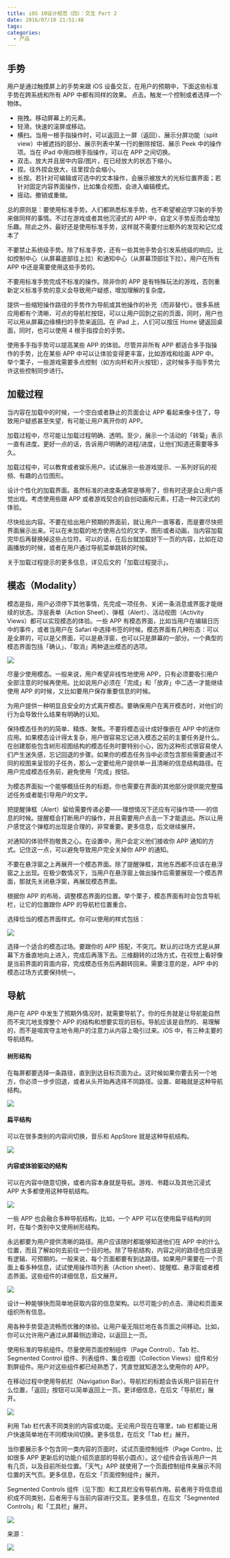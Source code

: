 ```yaml
---
title: iOS 10设计规范（四）：交互 Part 2
date: 2016/07/10 21:51:48
tags:
categories:
  - 产品
---
```


## 手势

用户是通过触摸屏上的手势来跟 iOS 设备交互，在用户的预期中，下面这些标准手势在跨系统和所有 APP 中都有同样的效果。
点击。触发一个控制或者选择一个物体。

- 拖拽。移动屏幕上的元素。
- 轻滑。快速的滚屏或移动。
- 横扫。当用一根手指操作时，可以返回上一屏（返回）、展示分屏功能（split view）中被遮挡的部分、展示列表中某一行的删除按钮、展示 Peek 中的操作项。当在 iPad 中用四根手指操作，可以在 APP 之间切换。
- 双击。放大并且居中内容/图片，在已经放大的状态下缩小。
- 捏。往外捏会放大，往里捏合会缩小。
- 长按。若针对可编辑或可选中的文本操作，会展示被放大的光标位置界面；若针对固定内容界面操作，比如集合视图，会进入编辑模式。
- 摇动。撤销或重做。

总的原则是：要使用标准手势。人们都熟悉标准手势，也不希望被迫学习新的手势来做同样的事情。不过在游戏或者其他沉浸式的 APP 中，自定义手势反而会增加乐趣。除此之外，最好还是使用标准手势，这样就不需要付出额外的发现和记忆成本了

不要禁止系统级手势。除了标准手势，还有一些其他手势会引发系统级的响应。比如控制中心（从屏幕底部往上拉）和通知中心（从屏幕顶部往下拉）。用户在所有 APP 中还是需要使用这些手势的。

不要用标准手势完成不标准的操作。除非你的 APP 是有特殊玩法的游戏，否则重新定义标准手势的意义会导致用户疑惑，增加理解的复杂度。

提供一些缩短操作路径的手势作为导航或其他操作的补充（而非替代）。很多系统应用都有个清晰、可点的导航栏按钮，可以让用户回到之前的页面，同时，用户也可以用从屏幕边缘横扫的手势来返回。在 iPad 上，人们可以按压 Home 键返回桌面，同时，也可以使用 4 根手指捏合的手势。

使用多手指手势可以提高某些 APP 的体验。尽管并非所有 APP 都适合多手指操作的手势，比在某些 APP 中可以让体验变得更丰富，比如游戏和绘画 APP 中。举个栗子，一些游戏需要多点控制（如方向杆和开火按钮），这时候多手指手势允许这些控制同步进行。

## 加载过程

当内容在加载中的时候，一个空白或者静止的页面会让 APP 看起来像卡住了，导致用户疑惑甚至失望，有可能让用户离开你的 APP。

加载过程中，尽可能让加载过程明确、透明。至少，展示一个活动的「转菊」表示一直有进度。更好一点的话，告诉用户明确的进程/进度，让他们知道还需要等多久。

加载过程中，可以教育或者娱乐用户。试试展示一些游戏提示、一系列好玩的视频、有趣的占位图形。

设计个性化的加载界面。虽然标准的进度条通常是够用了，但有时还是会让用户感觉出戏。考虑使用些跟 APP 或者游戏契合的自创动画和元素，打造一种沉浸式的体验。

尽快给出内容。不要在给出用户预期的界面前，就让用户一直等着，而是要尽快把界面展示出来。可以在未加载的地方使用占位的文字、图形或者动画，当内容加载完毕后再替换掉这些占位符。可以的话，在后台就加载好下一页的内容，比如在动画播放的时候，或者在用户通过导航菜单跳转的时候。

关于加载过程提示的更多信息，详见后文的「加载过程提示」。

## 模态（Modality）

模态是指，用户必须停下其他事情，先完成一项任务、关闭一条消息或界面才能继续的状态。浮层表单（Action Sheet）、弹框（Alert）、活动视图（Activity Views）都可以实现模态的体验。一些 APP 有模态界面，比如当用户在编辑日历中的事件，或者当用户在 Safari 中选择书签的时候。模态界面有几种形态：可以是全屏的，可以是父界面，可以是悬浮窗，也可以只是屏幕的一部分。一个典型的模态界面包括「确认」、「取消」两种退出模态的选项。

![](http://pics.naaln.com/blog/2019-01-14-032535.jpg-basicBlog)

尽量少使用模态。一般来说，用户希望非线性地使用 APP，只有必须要吸引用户全部注意的时候再使用。比如说用户必须在「完成」和「放弃」中二选一才能继续使用 APP 的时候，又比如要用户保存重要信息的时候。

为用户提供一种明显且安全的方式离开模态。要确保用户在离开模态时，对他们的行为会导致什么结果有明确的认知。

保持模态任务的的简单、精炼、聚焦。不要将模态设计成好像嵌在 APP 中的迷你应用。如果模态设计得太复杂，用户很容易忘记进入模态之前的主要任务是什么。在创建那些包含树形视图结构的模态任务时要特别小心，因为这种形式很容易使人们产生迷失感，忘记回退的步骤。如果你的模态任务当中必须包含那些需要通过不同的视图来呈现的子任务，那么一定要给用户提供单一且清晰的信息结构路径。在用户完成模态任务前，避免使用「完成」按钮。

为模态界面拟一个能够概括任务的标题。你也需要在界面的其他部分提供能完整描述任务或者能引导用户的文字。

把提醒弹框（Alert）留给需要传递必要——理想情况下还应有可操作项——的信息的时候。提醒框会打断用户的操作，并且需要用户点击一下才能退出。所以让用户感觉这个弹框的出现是合理的，非常重要。更多信息，后文继续展开。

对通知的体验怀抱敬畏之心。在设置中，用户会定义他们接收你 APP 通知的方式。记住这一点，可以避免导致用户完全关掉你 APP 的通知。

不要在悬浮窗之上再展开一个模态界面。除了提醒弹框，其他东西都不应该在悬浮窗之上出现。在极少数情况下，当用户在悬浮窗上做出操作后需要展现一个模态界面，那就先关闭悬浮窗，再展现模态界面。

根据你 APP 的布局，调整模态界面的位置。举个栗子，模态界面有时会包含导航栏，让它的位置跟你 APP 的导航栏位置重合。

选择恰当的模态界面样式。你可以使用的样式包括：

![](http://pics.naaln.com/blog/2019-01-14-032538.jpg-basicBlog)

选择一个适合的模态过场。要跟你的 APP 搭配，不突兀。默认的过场方式是从屏幕下方垂直地向上进入，完成后再落下去。三维翻转的过场方式，在视觉上看好像是当前界面的背面内容，完成模态任务后再翻转回来。需要注意的是，APP 中的模态过场方式要保持统一。

## 导航

用户在 APP 中发生了预期外情况时，就需要导航了。你的任务就是让导航能自然而不突兀地支撑整个 APP 的结构和想要实现的目标。导航应该是自然的、易理解的，而不是喧宾夺主地令用户的注意力从内容上吸引过来。iOS 中，有三种主要的导航结构。

#### 树形结构

在每屏都要选择一条路径，直到到达目标页面为止。这时候如果你要去另一个地方，你必须一步步回退，或者从头开始再选择不同路径。设置、邮箱就是这种导航结构。

![](http://pics.naaln.com/blog/2019-01-14-032539.jpg-basicBlog)

#### 扁平结构

可以在很多类别的内容间切换，音乐和 AppStore 就是这种导航结构。

![](http://pics.naaln.com/blog/2019-01-14-032541.jpg-basicBlog)

#### 内容或体验驱动的结构

可以在内容中随意切换，或者内容本身就是导航。游戏、书籍以及其他沉浸式 APP 大多都使用这种导航结构。

![](http://pics.naaln.com/blog/2019-01-14-032543.jpg-basicBlog)

一些 APP 也会融合多种导航结构，比如，一个 APP 可以在使用扁平结构的同时，在每个类别中又使用树形结构。

永远都要为用户提供清晰的路径。用户应该随时都能够知道他们在 APP 中的什么位置，而且了解如何去前往一个目的地。除了导航结构，内容之间的路径也应该是有逻辑、可预期的。一般来说，每个页面都要有到达路径。如果用户需要在一个页面上看多种信息，试试使用操作项列表（Action sheet）、提醒框、悬浮窗或者模态界面。这些组件的详细信息，后文展开。

![](http://pics.naaln.com/blog/2019-01-14-032544.jpg-basicBlog)

设计一种能够快而简单地获取内容的信息架构。以尽可能少的点击、滑动和页面来组织所有信息。

用各种手势营造流畅而优雅的体验。让用户毫无阻拦地在各页面之间移动。比如，你可以允许用户通过从屏幕侧边滑动，以返回上一页。

使用标准的导航组件。尽量使用页面控制组件（Page Control）、Tab 栏、Segmented Control 组件、列表组件、集合视图（Collection Views）组件和分割屏组件。用户对这些组件都已经熟悉了，凭直觉就知道怎么使用你的 APP。

在移动过程中使用导航栏（Navigation Bar）。导航栏的标题会告诉用户目前在什么位置，「返回」按钮可以简单返回上一页。更详细信息，在后文「导航栏」展开。

![](http://pics.naaln.com/blog/2019-01-14-032546.jpg-basicBlog)

利用 Tab 栏代表不同类别的内容或功能。无论用户现在在哪里，tab 栏都能让用户快速简单地在不同模块间切换。更多信息，在后文「Tab 栏」展开。

当你要展示多个包含同一类内容的页面时，试试页面控制组件（Page Contro，比如很多 APP 更新后的功能介绍页底部的导航小圆点）。这个组件会告诉用户一共有几页，以及目前所处位置。「天气」APP 就使用了一个页面控制组件来展示不同位置的天气页。更多信息，在后文「页面控制组件」展开。

Segmented Controls 组件（见下图）和工具栏没有导航作用。前者用于将信息组织成不同类别，后者用于与当前内容进行交互。更多信息，在后文「Segmented Controls」和「工具栏」展开。

![](http://pics.naaln.com/blog/2019-01-14-032547.jpg-basicBlog)

来源：

![](http://pics.naaln.com/blog/2019-01-14-032548.jpg-basicBlog)
